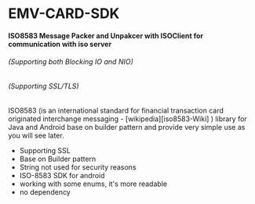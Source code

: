 # EMV-CARD-SDK

#### ISO8583 Message Packer and Unpakcer with ISOClient for communication with iso server
###### (Supporting both Blocking IO and NIO)
###### (Supporting SSL/TLS)


ISO8583 (is an international standard for financial transaction card originated interchange messaging - [wikipedia][iso8583-Wiki] ) library for Java and Android base on builder pattern and provide very simple use as you will see later.

  - Supporting SSL
  - Base on Builder pattern
  - String not used for security reasons
  - ISO-8583 SDK for android
  - working with some enums, it's more readable
  - no dependency